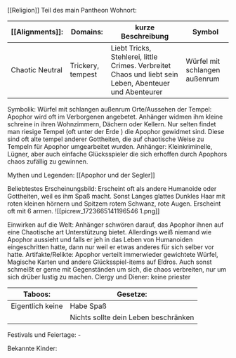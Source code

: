 [[Religion]]
Teil des main Pantheon
Wohnort:

| [[Alignments]]: | Domains:          | kurze Beschreibung                                                                                      | Symbol                        |
| --------------- | ----------------- | ------------------------------------------------------------------------------------------------------- | ----------------------------- |
| Chaotic Neutral | Trickery, tempest | Liebt Tricks, Stehlerei, little Crimes. Verbreitet Chaos und liebt sein Leben, Abenteuer und Abenteurer | Würfel mit schlangen außenrum |
Symbolik: Würfel mit schlangen außenrum 
Orte/Aussehen der Tempel: Apophor wird oft im Verborgenen angebetet. Anhänger widmen ihm kleine schreine in ihren Wohnzimmern, Dächern oder Kellern. Nur selten findet man riesige Tempel (oft unter der Erde ) die Apophor gewidmet sind. Diese sind oft alte tempel anderer Gottheiten, die auf chaotische Weise zu Tempeln für Apophor umgearbeitet wurden.
Anhänger: Kleinkriminelle, Lügner, aber auch einfache Glücksspieler die sich erhoffen durch Apophors chaos zufällig zu gewinnen. 

Mythen und Legenden:
[[Apophor und der Segler]]

Beliebtestes Erscheinungsbild: Erscheint oft als andere Humanoide oder Gottheiten, weil es ihm Spaß macht.
Sonst Langes glattes Dunkles Haar mit roten kleinen hörnern und Spitzem rotem Schwanz, rote Augen. Erscheint oft mit 6 armen.
![[picrew_1723665141196546 1.png]]

Einwirken auf die Welt: Anhänger schwören darauf, das Apophor ihnen auf eine Chaotische art Unterstützung bietet. Allerdings weiß niemand wie Apophor aussieht und falls er jeh in das Leben von Humanoiden eingeschritten hatte, dann nur weil er etwas anderes für sich selber vor hatte.
Artifakte/Relikte: Apophor verteilt immerwieder gewichtete Würfel, Magische Karten und andere Glücksspiel-items auf Eldros. Auch sonst schmeißt er gerne mit Gegenständen um sich, die chaos verbreiten, nur um sich drüber lustig zu machen.
Clergy und Diener: keine priester

| Taboos:          | Gesetze:                             |
| ---------------- | ------------------------------------ |
| Eigentlich keine | Habe Spaß                            |
|                  | Nichts sollte dein Leben beschränken |
Festivals und Feiertage: -

Bekannte Kinder: